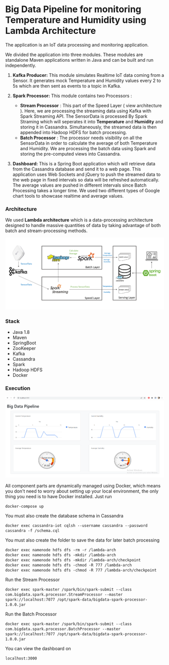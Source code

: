 # Big Data Pipeline for monitoring Temperature and Humidity using Lambda Architecture

The application is an IoT data processing and monitoring application. 

We divided the application into three modules. These modules are standalone Maven applications written in Java and can be built and run independently.

1. **Kafka Producer:** This module simulates Realtime IoT data coming from a Sensor. It generates mock Temperature and Humidity values every 2 to 5s which are then sent as events to a topic in Kafka.

2. **Spark Processor:** This module contains two Processors :
    - **Stream Processor** : This part of the Speed Layer ( view architecture ). Here, we are processing the streaming data using Kafka with Spark Streaming API. The SensorData is processed By Spark Straming which will seperates it into **Temperature** and **Humidity** and storing it in Cassandra. Simultaneously, the streamed data is then appended into Hadoop HDFS for batch processing.
    - **Batch Processor** : The processor needs visibility on all the SensorData in order to calculate the average of both Temperature and Humidity. We are processing the batch data using Spark and storing the pre-computed views into Cassandra.

3. **Dashboard:** This is a Spring Boot application which will retrieve data from the Cassandra database and send it to a web page. This application uses Web Sockets and jQuery to push the streamed data to the web page in fixed intervals so data will be refreshed automatically. The average values are pushed in different intervals since Batch Processing takes a longer time. We used two different types of Google chart tools to showcase realtime and average values.

### Architecture

We used **Lambda architecture** which is a data-processing architecture designed to handle massive quantities of data by taking advantage of both batch and stream-processing methods.

![architecture](https://raw.githubusercontent.com/ShathaCodes/BigData/main/architecture.PNG)


### Stack

- Java 1.8
- Maven
- SpringBoot
- ZooKeeper
- Kafka
- Cassandra
- Spark 
- Hadoop HDFS
- Docker

### Execution

![execution](https://raw.githubusercontent.com/ShathaCodes/BigData/main/execution.PNG)

All component parts are dynamically managed using Docker, which means you don't need to worry about setting up your local environment, the only thing you need is to have Docker installed. Just run 

```
docker-compose up
```

You must also create the database schema in Cassandra

```
docker exec cassandra-iot cqlsh --username cassandra --password cassandra -f /schema.cql
```

You must also create the folder to save the data for later batch processing
```
docker exec namenode hdfs dfs -rm -r /lambda-arch
docker exec namenode hdfs dfs -mkdir /lambda-arch
docker exec namenode hdfs dfs -mkdir /lambda-arch/checkpoint
docker exec namenode hdfs dfs -chmod -R 777 /lambda-arch
docker exec namenode hdfs dfs -chmod -R 777 /lambda-arch/checkpoint
```

Run the Stream Processor
```
docker exec spark-master /spark/bin/spark-submit --class com.bigdata.spark.processor.StreamProcessor --master spark://localhost:7077 /opt/spark-data/bigdata-spark-processor-1.0.0.jar
```

Run the Batch Processor
```
docker exec spark-master /spark/bin/spark-submit --class com.bigdata.spark.processor.BatchProcessor --master spark://localhost:7077 /opt/spark-data/bigdata-spark-processor-1.0.0.jar
```

You can view the dashboard on
```
localhost:3000
```